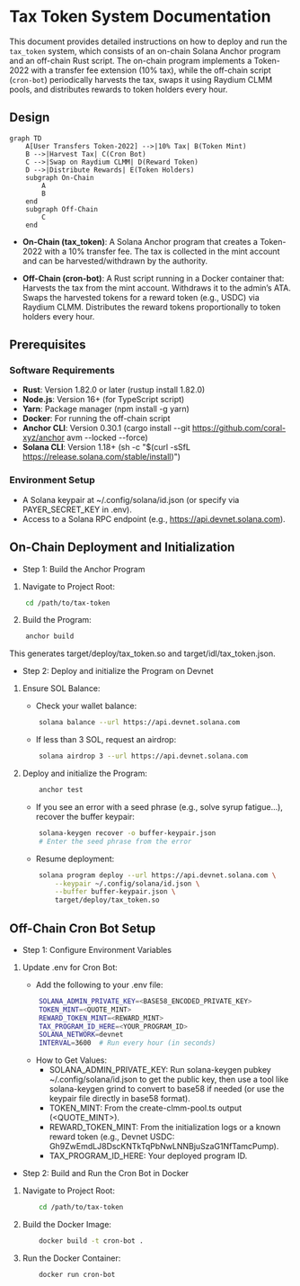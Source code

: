 # Tax Token System Documentation

This document provides detailed instructions on how to deploy and run the `tax_token` system, 
which consists of an on-chain Solana Anchor program and an off-chain Rust script. The on-chain 
program implements a Token-2022 with a transfer fee extension (10% tax), while the off-chain 
script (`cron-bot`) periodically harvests the tax, swaps it using Raydium CLMM pools, and 
distributes rewards to token holders every hour.

## Design

```
graph TD
    A[User Transfers Token-2022] -->|10% Tax| B(Token Mint)
    B -->|Harvest Tax| C(Cron Bot)
    C -->|Swap on Raydium CLMM| D(Reward Token)
    D -->|Distribute Rewards| E(Token Holders)
    subgraph On-Chain
        A
        B
    end
    subgraph Off-Chain
        C
    end
```

- **On-Chain (tax_token)**: A Solana Anchor program that creates a Token-2022 with a 10% transfer fee. The tax is collected in the mint account and can be harvested/withdrawn by the authority.

- **Off-Chain (cron-bot)**: A Rust script running in a Docker container that:
Harvests the tax from the mint account.
Withdraws it to the admin’s ATA.
Swaps the harvested tokens for a reward token (e.g., USDC) via Raydium CLMM.
Distributes the reward tokens proportionally to token holders every hour.

## Prerequisites

### Software Requirements
- **Rust**: Version 1.82.0 or later (rustup install 1.82.0)
- **Node.js**: Version 16+ (for TypeScript script)
- **Yarn**: Package manager (npm install -g yarn)
- **Docker**: For running the off-chain script
- **Anchor CLI**: Version 0.30.1 (cargo install --git https://github.com/coral-xyz/anchor avm --locked --force)
- **Solana CLI**: Version 1.18+ (sh -c "$(curl -sSfL https://release.solana.com/stable/install)")

### Environment Setup
- A Solana keypair at ~/.config/solana/id.json (or specify via PAYER_SECRET_KEY in .env).
- Access to a Solana RPC endpoint (e.g., https://api.devnet.solana.com).

## On-Chain Deployment and Initialization

- Step 1: Build the Anchor Program
1. Navigate to Project Root:
```sh
    cd /path/to/tax-token
```

2. Build the Program:

```sh
    anchor build
```

This generates target/deploy/tax_token.so and target/idl/tax_token.json.

- Step 2: Deploy and initialize the Program on Devnet

1. Ensure SOL Balance:
    - Check your wallet balance:
    ```sh
        solana balance --url https://api.devnet.solana.com
    ```

    - If less than 3 SOL, request an airdrop:
    ```sh
        solana airdrop 3 --url https://api.devnet.solana.com
    ```
2. Deploy and initialize the Program:
    ```sh
        anchor test
    ```
    - If you see an error with a seed phrase (e.g., solve syrup fatigue...), recover the buffer keypair:
    ```sh
        solana-keygen recover -o buffer-keypair.json
        # Enter the seed phrase from the error
    ```
    
    - Resume deployment:
    ```sh
        solana program deploy --url https://api.devnet.solana.com \
            --keypair ~/.config/solana/id.json \
            --buffer buffer-keypair.json \
            target/deploy/tax_token.so
    ```

## Off-Chain Cron Bot Setup

- Step 1: Configure Environment Variables

1. Update .env for Cron Bot:

    - Add the following to your .env file:

    ```sh
        SOLANA_ADMIN_PRIVATE_KEY=<BASE58_ENCODED_PRIVATE_KEY>
        TOKEN_MINT=<QUOTE_MINT>
        REWARD_TOKEN_MINT=<REWARD_MINT>
        TAX_PROGRAM_ID_HERE=<YOUR_PROGRAM_ID>
        SOLANA_NETWORK=devnet
        INTERVAL=3600  # Run every hour (in seconds)
    ```

    - How to Get Values:
        - SOLANA_ADMIN_PRIVATE_KEY: Run solana-keygen pubkey ~/.config/solana/id.json to get the public key, then use a tool like solana-keygen grind to convert to base58 if needed (or use the keypair file directly in base58 format).
        - TOKEN_MINT: From the create-clmm-pool.ts output (<QUOTE_MINT>).
        - REWARD_TOKEN_MINT: From the initialization logs or a known reward token (e.g., Devnet USDC: Gh9ZwEmdLJ8DscKNTkTqPbNwLNNBjuSzaG1NfTamcPump).
        - TAX_PROGRAM_ID_HERE: Your deployed program ID.

- Step 2: Build and Run the Cron Bot in Docker

1. Navigate to Project Root:

    ```sh
        cd /path/to/tax-token
    ```

2. Build the Docker Image:

    ```sh
        docker build -t cron-bot .
    ```

3. Run the Docker Container:
    ```sh
        docker run cron-bot
    ```
